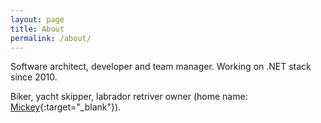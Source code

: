 ```yaml
---
layout: page
title: About
permalink: /about/
---
```


Software architect, developer and team manager. Working on .NET stack since 2010.

Biker, yacht skipper, labrador retriver owner (home name: [Mickey](https://lablovers.pl){:target="_blank"}).